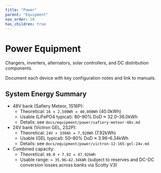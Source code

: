 ```yaml
---
title: "Power"
parent: "Equipment"
nav_order: 20
has_children: true
---
```


# Power Equipment

Chargers, inverters, alternators, solar controllers, and DC distribution components.

Document each device with key configuration notes and link to manuals.

## System Energy Summary
- 48V bank (Safiery Meteor, 1S16P):
  - Theoretical: `16 × 2,500Wh = 40,000Wh` (40.0kWh)
  - Usable (LiFePO4 typical): 80–90% DoD ≈ 32.0–36.0kWh
  - Details: see `docs/equipment/power/safiery-meteor-48v.md`
- 24V bank (Victron GEL, 2S2P):
  - Theoretical: `24V × 330Ah = 7,920Wh` (7.92kWh)
  - Usable (GEL typical): 50–80% DoD ≈ 3.96–6.34kWh
  - Details: see `docs/equipment/power/victron-12-165-gel-24v.md`
- Combined capacity:
  - Theoretical: `40.0 + 7.92 = 47.92kWh`
  - Usable range: `≈ 35.96–42.34kWh` (subject to reserves and DC-DC conversion losses across banks via Scotty V3)
